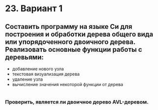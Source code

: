 # 23. Вариант 1

## Составить программу на языке Си для построения и обработки дерева общего вида или упорядоченного двоичного дерева. Реализовать основные функции работы с деревьями:
- добавление нового узла
- текстовая визуализация дерева
- удаление узла
- вычисление значения некоторой функции от дерева

#

### Проверить, является ли двоичное дерево AVL-деревом.